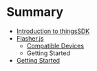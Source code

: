 # Summary

* [Introduction to thingsSDK](README.md)
* [Flasher.js](methods.md)
   * [Compatible Devices](flasher.js/compatible_devices.md)
   * Getting Started
* [Getting Started](flasher.js/getting_started.md)

